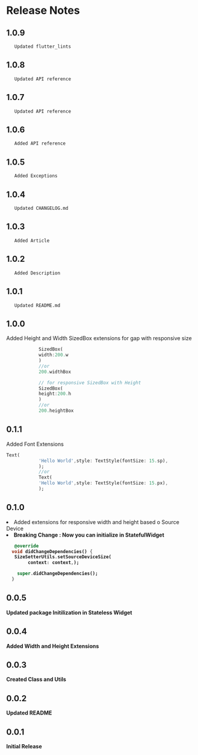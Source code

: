 # Release Notes
## 1.0.9
       Updated flutter_lints
## 1.0.8
       Updated API reference 
## 1.0.7
       Updated API reference 
## 1.0.6
       Added API reference 
## 1.0.5
       Added Exceptions 
## 1.0.4
       Updated CHANGELOG.md
## 1.0.3
       Added Article
## 1.0.2
       Added Description

## 1.0.1
       Updated README.md
## 1.0.0
  Added Height  and Width SizedBox extensions for gap with responsive size 


```dart
            SizedBox(
            width:200.w
            )
            //or
            200.widthBox

            // for responsive SizedBox with Height
            SizedBox(
            height:200.h
            )
            //or
            200.heightBox
```
 ## 0.1.1
 Added Font Extensions

```dart
Text(
            'Hello World',style: TextStyle(fontSize: 15.sp),
            );
            //or
            Text(
            'Hello World',style: TextStyle(fontSize: 15.px),
            );
```

 ## 0.1.0
<li> Added extensions for responsive  width and height based o Source Device <br>
<li> <b>Breaking Change :<b> Now you can initialize in StatefulWidget</li>

```dart
   @override
  void didChangeDependencies() {
   SizeSetterUtils.setSourceDeviceSize(
        context: context,);

    super.didChangeDependencies();
  }
  ```

## 0.0.5
 Updated package Initilization in Stateless Widget
 ## 0.0.4
 Added Width and Height Extensions

 ## 0.0.3
 Created Class and Utils 
## 0.0.2
 Updated README
## 0.0.1
 Initial Release
